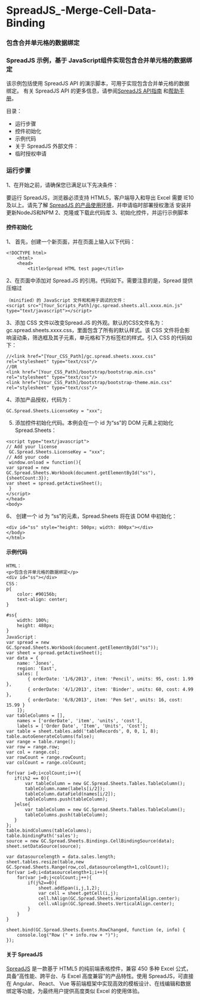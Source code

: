 # SpreadJS_-Merge-Cell-Data-Binding
### 包含合并单元格的数据绑定
### SpreadJS 示例，基于 JavaScript组件实现包含合并单元格的数据绑定

该示例包括使用 SpreadJS API 的演示脚本，可用于实现包含合并单元格的数据绑定。
有关 SpreadJS API 的更多信息，请参阅[SpreadJS API指南]( https://demo.grapecity.com.cn/spreadjs/help/api/) 和[帮助手册]( https://help.grapecity.com.cn/pages/viewpage.action?pageId=5963808)。
 

目录：
-	运行步骤
-	控件初始化
-	示例代码
-	关于 SpreadJS
外部文件：
-	临时授权申请



### 运行步骤
1、在开始之前，请确保您已满足以下先决条件：

要运行 SpreadJS，浏览器必须支持 HTML5，客户端导入和导出 Excel 需要 IE10及以上。请先了解 [SpreadJS 的产品使用环境]( https://www.grapecity.com.cn/developer/spreadjs/selection-guide/product-use-environment)，并申请临时部署授权激活
安装并更新NodeJS和NPM
2、克隆或下载此代码库
3、初始化控件，并运行示例脚本

#### 控件初始化
1、	首先，创建一个新页面，并在页面上输入以下代码：
```
<!DOCTYPE html>
    <html>
    <head>
        <title>Spread HTML test page</title>
```
2、在页面中添加对 Spread.JS 的引用。代码如下。需要注意的是，Spread 提供压缩过
```
（minified）的 JavaScript 文件和和用于调试的文件：
<script src="[Your_Scripts_Path]/gc.spread.sheets.all.xxxx.min.js" type="text/javascript"></script>
```

3、添加 CSS 文件以改变Spread.JS 的外观。默认的CSS文件名为： 
gc.spread.sheets.xxxx.css，里面包含了所有的默认样式。该 CSS 文件将会影响滚动条，筛选框及其子元素，单元格和下方标签栏的样式。引入 CSS 的代码如下：

```
//<link href="[Your_CSS_Path]/gc.spread.sheets.xxxx.css" rel="stylesheet" type="text/css"/>
//OR
<link href="[Your_CSS_Path]/bootstrap/bootstrap.min.css" rel="stylesheet" type="text/css"/>
<link href="[Your_CSS_Path]/bootstrap/bootstrap-theme.min.css" rel="stylesheet" type="text/css"/>
```
4、添加产品授权，代码为：
```
GC.Spread.Sheets.LicenseKey = "xxx";
```
5. 添加控件初始化代码。本例会在一个 id 为“ss”的 DOM 元素上初始化 Spread.Sheets：
```
<script type="text/javascript">
// Add your license
 GC.Spread.Sheets.LicenseKey = "xxx";
// Add your code
 window.onload = function(){
var spread = new GC.Spread.Sheets.Workbook(document.getElementById("ss"),{sheetCount:3});
var sheet = spread.getActiveSheet();
 }
</script>
</head>
<body>
```
6、 创建一个 id 为 “ss”的元素，Spread.Sheets 将在该 DOM 中初始化：
```
<div id="ss" style="height: 500px; width: 800px"></div>
</body>
</html>
```
#### 示例代码
```
HTML：
<p>包含合并单元格的数据绑定</p>
<div id="ss"></div>
CSS：
p{
    color: #90156b;
    text-align: center;
}

#ss{
    width: 100%;
    height: 480px;
}
JavaScript：
var spread = new GC.Spread.Sheets.Workbook(document.getElementById("ss"));
var sheet = spread.getActiveSheet();
var data = {
    name: 'Jones',  
    region: 'East',
    sales: [
	    { orderDate: '1/6/2013', item: 'Pencil', units: 95, cost: 1.99 },
    	{ orderDate: '4/1/2013', item: 'Binder', units: 60, cost: 4.99 },
	    { orderDate: '6/8/2013', item: 'Pen Set', units: 16, cost: 15.99 }
    ]};
var tableColumns = [], 
	names = ['orderDate', 'item', 'units', 'cost'],
	labels = ['Order Date', 'Item', 'Units', 'Cost'];
var table = sheet.tables.add('tableRecords', 0, 0, 1, 8);
table.autoGenerateColumns(false);
var range = table.range();
var row = range.row;
var col = range.col;
var rowCount = range.rowCount;
var colCount = range.colCount;

for(var i=0;i<colCount;i++){
   if(i%2 == 0){
	   var tableColumn = new GC.Spread.Sheets.Tables.TableColumn();
	   tableColumn.name(labels[i/2]);
	   tableColumn.dataField(names[i/2]);
	   tableColumns.push(tableColumn);
   }else{
	   var tableColumn = new GC.Spread.Sheets.Tables.TableColumn();
	   tableColumns.push(tableColumn);
   }
};
table.bindColumns(tableColumns);	
table.bindingPath('sales');
source = new GC.Spread.Sheets.Bindings.CellBindingSource(data);
sheet.setDataSource(source);

var datasourcelength = data.sales.length;
sheet.tables.resize(table,new GC.Spread.Sheets.Range(row,col,datasourcelength+1,colCount));
for(var i=0;i<datasourcelength+1;i++){
	for(var j=0;j<colCount;j++){
		if(j%2==0){
			sheet.addSpan(i,j,1,2);
			var cell = sheet.getCell(i,j);
			cell.hAlign(GC.Spread.Sheets.HorizontalAlign.center);
			cell.vAlign(GC.Spread.Sheets.VerticalAlign.center);
		}
	}
}

sheet.bind(GC.Spread.Sheets.Events.RowChanged, function (e, info) {    
    console.log("Row (" + info.row + ")");
});
```
#### 关于 SpreadJS
[SpreadJS]( https://www.grapecity.com.cn/developer/spreadjs) 是一款基于 HTML5 的纯前端表格控件，兼容 450 多种 Excel 公式，具备“高性能、跨平台、与 Excel 高度兼容”的产品特性。使用 SpreadJS，可直接在 Angular、 React、 Vue 等前端框架中实现高效的模板设计、在线编辑和数据绑定等功能，为最终用户提供高度类似 Excel 的使用体验。
 

